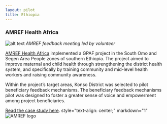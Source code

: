 ```yaml
---
layout: pilot
title: Ethiopia
---
```


### AMREF Health Africa

![alt text]({{site.baseurl}}/public/img/Ethiopia/AMREFvillage.jpg)
*AMREF feedback meeting led by volunteer*

[AMREF Health Africa](http://www.amrefuk.org) implemented a GPAF project in the South Omo and Segen Area People zones of southern Ethiopia. The project aimed to improve maternal and child health through strengthening the district health system, and specifically by training community and mid-level health workers and raising community awareness.

Within the project’s target areas, Konso District was selected to pilot beneficiary feedback mechanisms. The beneficiary feedback mechanisms pilot was designed to foster a greater sense of voice and empowerment among project beneficiaries.

[Read the case study here](http://cdn.worldvision.org.uk/files/9614/6056/3445/Ethiopia1.pdf).
style="text-align: center;" markdown="1"![AMREF logo]({{site.baseurl}}/public/img/logos/partner/amref.jpg)
